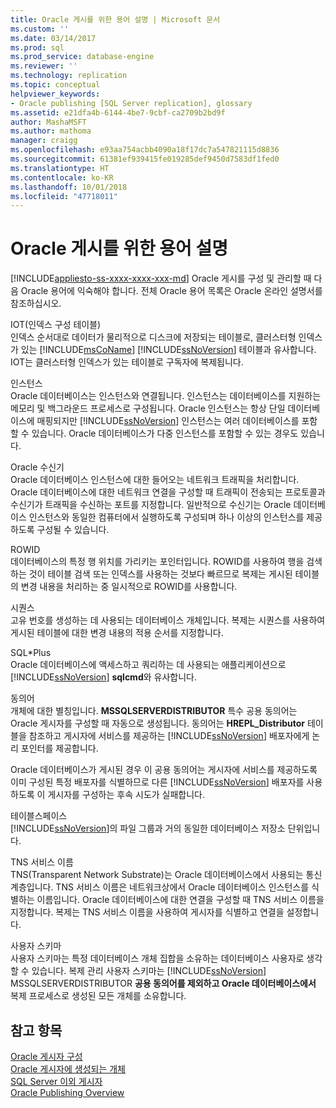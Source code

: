 ```yaml
---
title: Oracle 게시를 위한 용어 설명 | Microsoft 문서
ms.custom: ''
ms.date: 03/14/2017
ms.prod: sql
ms.prod_service: database-engine
ms.reviewer: ''
ms.technology: replication
ms.topic: conceptual
helpviewer_keywords:
- Oracle publishing [SQL Server replication], glossary
ms.assetid: e21dfa4b-6144-4be7-9cbf-ca2709b2bd9f
author: MashaMSFT
ms.author: mathoma
manager: craigg
ms.openlocfilehash: e93aa754acbb4090a18f17dc7a547821115d8836
ms.sourcegitcommit: 61381ef939415fe019285def9450d7583df1fed0
ms.translationtype: HT
ms.contentlocale: ko-KR
ms.lasthandoff: 10/01/2018
ms.locfileid: "47718011"
---
```

# <a name="glossary-of-terms-for-oracle-publishing"></a>Oracle 게시를 위한 용어 설명
[!INCLUDE[appliesto-ss-xxxx-xxxx-xxx-md](../../../includes/appliesto-ss-xxxx-xxxx-xxx-md.md)]
  Oracle 게시를 구성 및 관리할 때 다음 Oracle 용어에 익숙해야 합니다. 전체 Oracle 용어 목록은 Oracle 온라인 설명서를 참조하십시오.  
  
 IOT(인덱스 구성 테이블)  
 인덱스 순서대로 데이터가 물리적으로 디스크에 저장되는 테이블로, 클러스터형 인덱스가 있는 [!INCLUDE[msCoName](../../../includes/msconame-md.md)] [!INCLUDE[ssNoVersion](../../../includes/ssnoversion-md.md)] 테이블과 유사합니다. IOT는 클러스터형 인덱스가 있는 테이블로 구독자에 복제됩니다.  
  
 인스턴스  
 Oracle 데이터베이스는 인스턴스와 연결됩니다. 인스턴스는 데이터베이스를 지원하는 메모리 및 백그라운드 프로세스로 구성됩니다. Oracle 인스턴스는 항상 단일 데이터베이스에 매핑되지만 [!INCLUDE[ssNoVersion](../../../includes/ssnoversion-md.md)] 인스턴스는 여러 데이터베이스를 포함할 수 있습니다. Oracle 데이터베이스가 다중 인스턴스를 포함할 수 있는 경우도 있습니다.  
  
 Oracle 수신기  
 Oracle 데이터베이스 인스턴스에 대한 들어오는 네트워크 트래픽을 처리합니다. Oracle 데이터베이스에 대한 네트워크 연결을 구성할 때 트래픽이 전송되는 프로토콜과 수신기가 트래픽을 수신하는 포트를 지정합니다. 일반적으로 수신기는 Oracle 데이터베이스 인스턴스와 동일한 컴퓨터에서 실행하도록 구성되며 하나 이상의 인스턴스를 제공하도록 구성될 수 있습니다.  
  
 ROWID  
 데이터베이스의 특정 행 위치를 가리키는 포인터입니다. ROWID를 사용하여 행을 검색하는 것이 테이블 검색 또는 인덱스를 사용하는 것보다 빠르므로 복제는 게시된 테이블의 변경 내용을 처리하는 중 일시적으로 ROWID를 사용합니다.  
  
 시퀀스  
 고유 번호를 생성하는 데 사용되는 데이터베이스 개체입니다. 복제는 시퀀스를 사용하여 게시된 테이블에 대한 변경 내용의 적용 순서를 지정합니다.  
  
 SQL\*Plus  
 Oracle 데이터베이스에 액세스하고 쿼리하는 데 사용되는 애플리케이션으로  [!INCLUDE[ssNoVersion](../../../includes/ssnoversion-md.md)] **sqlcmd**와 유사합니다.  
  
 동의어  
 개체에 대한 별칭입니다. **MSSQLSERVERDISTRIBUTOR** 특수 공용 동의어는 Oracle 게시자를 구성할 때 자동으로 생성됩니다. 동의어는 **HREPL_Distributor** 테이블을 참조하고 게시자에 서비스를 제공하는 [!INCLUDE[ssNoVersion](../../../includes/ssnoversion-md.md)] 배포자에게 논리 포인터를 제공합니다.  
  
 Oracle 데이터베이스가 게시된 경우 이 공용 동의어는 게시자에 서비스를 제공하도록 이미 구성된 특정 배포자를 식별하므로 다른 [!INCLUDE[ssNoVersion](../../../includes/ssnoversion-md.md)] 배포자를 사용하도록 이 게시자를 구성하는 후속 시도가 실패합니다.  
  
 테이블스페이스  
 [!INCLUDE[ssNoVersion](../../../includes/ssnoversion-md.md)]의 파일 그룹과 거의 동일한 데이터베이스 저장소 단위입니다.  
  
 TNS 서비스 이름  
 TNS(Transparent Network Substrate)는 Oracle 데이터베이스에서 사용되는 통신 계층입니다. TNS 서비스 이름은 네트워크상에서 Oracle 데이터베이스 인스턴스를 식별하는 이름입니다. Oracle 데이터베이스에 대한 연결을 구성할 때 TNS 서비스 이름을 지정합니다. 복제는 TNS 서비스 이름을 사용하여 게시자를 식별하고 연결을 설정합니다.  
  
 사용자 스키마  
 사용자 스키마는 특정 데이터베이스 개체 집합을 소유하는 데이터베이스 사용자로 생각할 수 있습니다. 복제 관리 사용자 스키마는 [!INCLUDE[ssNoVersion](../../../includes/ssnoversion-md.md)] MSSQLSERVERDISTRIBUTOR **공용 동의어를 제외하고 Oracle 데이터베이스에서** 복제 프로세스로 생성된 모든 개체를 소유합니다.  
  
## <a name="see-also"></a>참고 항목  
 [Oracle 게시자 구성](../../../relational-databases/replication/non-sql/configure-an-oracle-publisher.md)   
 [Oracle 게시자에 생성되는 개체](../../../relational-databases/replication/non-sql/objects-created-on-the-oracle-publisher.md)   
 [SQL Server 이외 게시자](../../../relational-databases/replication/non-sql/non-sql-server-publishers.md)   
 [Oracle Publishing Overview](../../../relational-databases/replication/non-sql/oracle-publishing-overview.md)  
  
  
